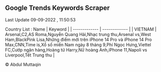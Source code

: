 

## Google Trends Keywords Scraper 
 
Last Update 09-09-2022 , 11:50:53

Country List :
 Name  | Keyword |
| ------------- | ------------- |
| VIETNAM | Arsenal,C2,AS Roma,Nguyễn Quang Hải,Nhạc trung thu,Arsenal vs,West Ham,BlackPink Lisa,Những điểm mới trên iPhone 14 Pro và iPhone 14 Pro Max,CNN,Time is,Xổ số miền Nam ngày 8 tháng 9,Phí Ngọc Hưng,Viettel FC,Cướp ngân hàng,Hoàng tử Harry,Nữ hoàng Anh,iPhone 11,Napoli vs Liverpool,Tết Trung thu |



© Abdul Muttaqin 
